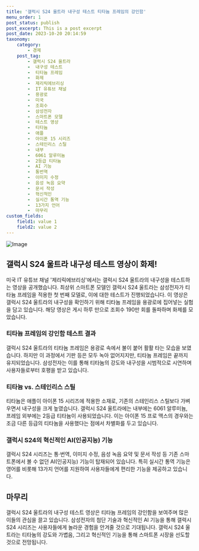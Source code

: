 ```yaml
---
title: '갤럭시 S24 울트라 내구성 테스트 티타늄 프레임의 강인함'
menu_order: 1
post_status: publish
post_excerpt: This is a post excerpt
post_date: 2023-10-20 20:14:59
taxonomy:
    category:
        - 경제
    post_tag:
        - 갤럭시 S24 울트라
        -  내구성 테스트
        -  티타늄 프레임
        -  화제
        -  제리릭에브리싱
        -  IT 유튜브 채널
        -  용광로
        -  미국
        -  조회수
        -  삼성전자
        -  스마트폰 모델
        -  테스트 영상
        -  티타늄
        -  애플
        -  아이폰 15 시리즈
        -  스테인리스 스틸
        -  내부
        -  6061 알루미늄
        -  2등급 티타늄
        -  AI 기능
        -  통번역
        -  이미지 수정
        -  음성 녹음 요약
        -  문서 작성
        -  혁신적인
        -  실시간 통역 기능
        -  13가지 언어
        -  마무리
custom_fields:
    field1: value 1
    field2: value 2
---
```


![Image](https://imgnews.pstatic.net/image/374/2024/02/07/0000369656_001_20240207075706037.jpg?type=w647)


## 갤럭시 S24 울트라 내구성 테스트 영상이 화제!

미국 IT 유튜브 채널 '제리릭에브리싱'에서는 갤럭시 S24 울트라의 내구성을 테스트하는 영상을 공개했습니다. 최상위 스마트폰 모델인 갤럭시 S24 울트라는 삼성전자가 티타늄 프레임을 적용한 첫 번째 모델로, 이에 대한 테스트가 진행되었습니다. 이 영상은 갤럭시 S24 울트라의 내구성을 확인하기 위해 티타늄 프레임을 용광로에 집어넣는 실험을 담고 있습니다. 해당 영상은 게시 하루 만으로 조회수 190만 회를 돌파하며 화제를 모았습니다.

### 티타늄 프레임의 강인함 테스트 결과

갤럭시 S24 울트라의 티타늄 프레임은 용광로 속에서 불이 붙어 활활 타는 모습을 보였습니다. 하지만 이 과정에서 기판 등은 모두 녹아 없어지지만, 티타늄 프레임은 끝까지 유지되었습니다. 삼성전자는 이를 통해 티타늄의 강도와 내구성을 시범적으로 시연하며 사용자들로부터 호평을 받고 있습니다.

### 티타늄 vs. 스테인리스 스틸

티타늄은 애플이 아이폰 15 시리즈에 적용한 소재로, 기존의 스테인리스 스틸보다 가벼우면서 내구성을 크게 높였습니다. 갤럭시 S24 울트라에는 내부에는 6061 알루미늄, 프레임 외부에는 2등급 티타늄이 사용되었습니다. 이는 아이폰 15 프로 맥스의 경우와는 조금 다른 등급의 티타늄을 사용했다는 점에서 차별화를 두고 있습니다.

### 갤럭시 S24의 혁신적인 AI(인공지능) 기능

갤럭시 S24 시리즈는 통·번역, 이미지 수정, 음성 녹음 요약 및 문서 작성 등 기존 스마트폰에서 볼 수 없던 AI(인공지능) 기능이 탑재되어 있습니다. 특히 실시간 통역 기능은 영어를 비롯해 13가지 언어를 지원하여 사용자들에게 편리한 기능을 제공하고 있습니다.

## 마무리

갤럭시 S24 울트라의 내구성 테스트 영상은 티타늄 프레임의 강인함을 보여주며 많은 이들의 관심을 끌고 있습니다. 삼성전자의 첨단 기술과 혁신적인 AI 기능을 통해 갤럭시 S24 시리즈는 사용자들에게 놀라운 경험을 안겨줄 것으로 기대됩니다. 갤럭시 S24 울트라는 티타늄의 강도와 가볍음, 그리고 혁신적인 기능을 통해 스마트폰 시장을 선도할 것으로 전망됩니다.
